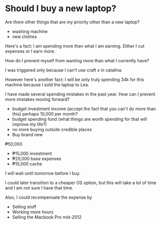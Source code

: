 # Should I buy a new laptop?

Are there other things that are my priority other than a new laptop?

- washing machine
- new clothes

Here's a fact: I am spending more than what I am earning. Either I cut expenses or I earn more.

How do I prevent myself from wanting more than what I currently have?

I was triggered only because I can't use craft x in catalina.

However here's another fact: I will be only truly spending 34k for this machine because I sold the laptop to Lea.

I have made several spending mistakes in the past year. How can I prevent more mistakes moving forward?

- budget investment income (accept the fact that you can't do more than this) perhaps 10,000 per month?
- budget spending fund (what things are worth spending for that will improve my life?)
- no more buying outside credible places
- Buy brand new

₱50,000

- ₱15,000 investment
- ₱20,000 base expenses
- ₱15,000 cache

I will wait until tomorrow before I buy.

I could later transition to a cheaper OS option, but this will take a lot of time and I am not sure I have that time.

Also, I could recompensate the expense by

- Selling stuff
- Working more hours
- Selling the Macbook Pro mid-2012


